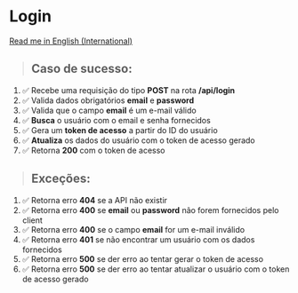 # Login

[Read me in English (International)](./login.md)

> ## Caso de sucesso:
1. ✅ Recebe uma requisição do tipo **POST** na rota **/api/login**
1. ✅ Valida dados obrigatórios **email** e **password**
1. ✅ Valida que o campo **email** é um e-mail válido
1. ✅ **Busca** o usuário com o email e senha fornecidos
1. ✅ Gera um **token de acesso** a partir do ID do usuário
1. ✅ **Atualiza** os dados do usuário com o token de acesso gerado
1. ✅ Retorna **200** com o token de acesso

> ## Exceções:
1. ✅ Retorna erro **404** se a API não existir
1. ✅ Retorna erro **400** se **email** ou **password** não forem fornecidos pelo client
1. ✅ Retorna erro **400** se o campo **email** for um e-mail inválido
1. ✅ Retorna erro **401** se não encontrar um usuário com os dados fornecidos
1. ✅ Retorna erro **500** se der erro ao tentar gerar o token de acesso
1. ✅ Retorna erro **500** se der erro ao tentar atualizar o usuário com o token de acesso gerado